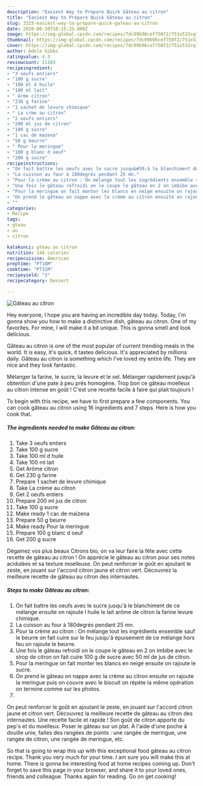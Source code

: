 ```yaml
---
description: "Easiest Way to Prepare Quick Gâteau au citron"
title: "Easiest Way to Prepare Quick Gâteau au citron"
slug: 3315-easiest-way-to-prepare-quick-gateau-au-citron
date: 2020-08-30T10:15:25.800Z
image: https://img-global.cpcdn.com/recipes/7dc09b96cef750f2/751x532cq70/gateau-au-citron-photo-principale-de-la-recette.jpg
thumbnail: https://img-global.cpcdn.com/recipes/7dc09b96cef750f2/751x532cq70/gateau-au-citron-photo-principale-de-la-recette.jpg
cover: https://img-global.cpcdn.com/recipes/7dc09b96cef750f2/751x532cq70/gateau-au-citron-photo-principale-de-la-recette.jpg
author: Adele Gibbs
ratingvalue: 4.3
reviewcount: 11103
recipeingredient:
- "3 oeufs entiers"
- "100 g sucre"
- "100 ml d huile"
- "100 ml lait"
- " Arme citron"
- "230 g farine"
- "1 sachet de levure chimique"
- " La crme au citron"
- "2 oeufs entiers"
- "200 ml jus de citron"
- "100 g sucre"
- "1 cac de mazena"
- "50 g beurre"
- " Pour la meringue"
- "100 g blanc d oeuf"
- "200 g sucre"
recipeinstructions:
- "On fait battre les oeufs avec le sucre jusqu&#39;à le blanchiment de ce mélange ensuite on rajoute l huile le lait arôme de citron la farine levure chimique."
- "La cuisson au four à 180degrés pendant 25 mn."
- "Pour la crème au citron : On mélange tout les ingrédients ensemble sauf le beurre on fait cuire sur le feu jusqu&#39;à épuisement de ce mélange hors feu on rajoute le beurre."
- "Une fois le gâteau refroidi on le coupe le gâteau en 2 on imbibe avec le sirop de citron on fait cuire 100 g de sucre avec 50 ml de jus de citron."
- "Pour la meringue on fait monter les blancs en neige ensuite on rajoute le sucre."
- "On prend le gâteau on nappe avec la crème au citron ensuite on rajoute la meringue puis on couvre avec le biscuit on répète la même opération on termine comme sur les photos."
- ""
categories:
- Recipe
tags:
- gteau
- au
- citron

katakunci: gteau au citron 
nutrition: 144 calories
recipecuisine: American
preptime: "PT18M"
cooktime: "PT31M"
recipeyield: "3"
recipecategory: Dessert

---
```



![Gâteau au citron](https://img-global.cpcdn.com/recipes/7dc09b96cef750f2/751x532cq70/gateau-au-citron-photo-principale-de-la-recette.jpg)

Hey everyone, I hope you are having an incredible day today. Today, I'm gonna show you how to make a distinctive dish, gâteau au citron. One of my favorites. For mine, I will make it a bit unique. This is gonna smell and look delicious.

Gâteau au citron is one of the most popular of current trending meals in the world. It is easy, it's quick, it tastes delicious. It's appreciated by millions daily. Gâteau au citron is something which I've loved my entire life. They are nice and they look fantastic.

Mélanger la farine, le sucre, la levure et le sel. Mélanger rapidement jusqu&#39;à obtention d&#39;une pate à peu près homogène. Trop bon ce gâteau moelleux au citron intense en goût ! C&#39;est une recette facile à faire qui plait toujours !


To begin with this recipe, we have to first prepare a few components. You can cook gâteau au citron using 16 ingredients and 7 steps. Here is how you cook that.

<!--inarticleads1-->

##### The ingredients needed to make Gâteau au citron:

1. Take 3 oeufs entiers
1. Take 100 g sucre
1. Take 100 ml d huile
1. Take 100 ml lait
1. Get  Arôme citron
1. Get 230 g farine
1. Prepare 1 sachet de levure chimique
1. Take  La crème au citron
1. Get 2 oeufs entiers
1. Prepare 200 ml jus de citron
1. Take 100 g sucre
1. Make ready 1 cac de maïzena
1. Prepare 50 g beurre
1. Make ready  Pour la meringue
1. Prepare 100 g blanc d oeuf
1. Get 200 g sucre


Dégainez vos plus beaux Citrons bio, on va leur faire la fête avec cette recette de gâteau au citron ! On apprécie le gâteau au citron pour ses notes acidulées et sa texture moelleuse. On peut renforcer le goût en ajoutant le zeste, en jouant sur l&#39;accord citron jaune et citron vert. Découvrez la meilleure recette de gâteau au citron des internautes. 

<!--inarticleads2-->

##### Steps to make Gâteau au citron:

1. On fait battre les oeufs avec le sucre jusqu&#39;à le blanchiment de ce mélange ensuite on rajoute l huile le lait arôme de citron la farine levure chimique.
1. La cuisson au four à 180degrés pendant 25 mn.
1. Pour la crème au citron : On mélange tout les ingrédients ensemble sauf le beurre on fait cuire sur le feu jusqu&#39;à épuisement de ce mélange hors feu on rajoute le beurre.
1. Une fois le gâteau refroidi on le coupe le gâteau en 2 on imbibe avec le sirop de citron on fait cuire 100 g de sucre avec 50 ml de jus de citron.
1. Pour la meringue on fait monter les blancs en neige ensuite on rajoute le sucre.
1. On prend le gâteau on nappe avec la crème au citron ensuite on rajoute la meringue puis on couvre avec le biscuit on répète la même opération on termine comme sur les photos.
1. 


On peut renforcer le goût en ajoutant le zeste, en jouant sur l&#39;accord citron jaune et citron vert. Découvrez la meilleure recette de gâteau au citron des internautes. Une recette facile et rapide ! Son goût de citron apporte du pep&#39;s et du moelleux. Poser le gâteau sur un plat. À l&#39;aide d&#39;une poche à douille unie, faites des rangées de points : une rangée de meringue, une rangée de citron, une rangée de meringue, etc. 

So that is going to wrap this up with this exceptional food gâteau au citron recipe. Thank you very much for your time. I am sure you will make this at home. There is gonna be interesting food at home recipes coming up. Don't forget to save this page in your browser, and share it to your loved ones, friends and colleague. Thanks again for reading. Go on get cooking!
